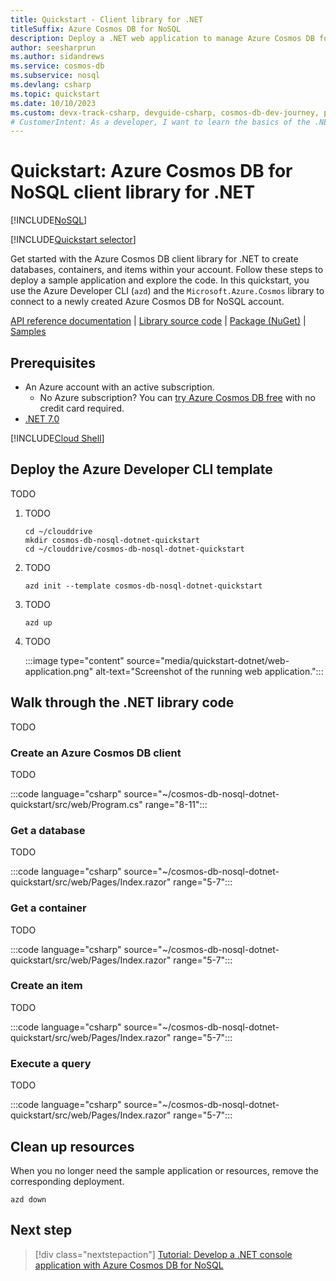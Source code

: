```yaml
---
title: Quickstart - Client library for .NET
titleSuffix: Azure Cosmos DB for NoSQL
description: Deploy a .NET web application to manage Azure Cosmos DB for NoSQL account resources in this quickstart.
author: seesharprun
ms.author: sidandrews
ms.service: cosmos-db
ms.subservice: nosql
ms.devlang: csharp
ms.topic: quickstart
ms.date: 10/10/2023
ms.custom: devx-track-csharp, devguide-csharp, cosmos-db-dev-journey, passwordless-dotnet, devx-track-azurecli, devx-track-dotnet
# CustomerIntent: As a developer, I want to learn the basics of the .NET client library so that I can build applications with Azure Cosmos DB for NoSQL.
---
```


# Quickstart: Azure Cosmos DB for NoSQL client library for .NET

[!INCLUDE[NoSQL](../includes/appliesto-nosql.md)]

[!INCLUDE[Quickstart selector](includes/quickstart-selector.md)]

Get started with the Azure Cosmos DB client library for .NET to create databases, containers, and items within your account. Follow these steps to deploy a sample application and explore the code. In this quickstart, you use the Azure Developer CLI (`azd`) and the `Microsoft.Azure.Cosmos` library to connect to a newly created Azure Cosmos DB for NoSQL account.

[API reference documentation](/dotnet/api/microsoft.azure.cosmos) | [Library source code](https://github.com/Azure/azure-cosmos-dotnet-v3) | [Package (NuGet)](https://www.nuget.org/packages/Microsoft.Azure.Cosmos) | [Samples](samples-dotnet.md)

## Prerequisites

- An Azure account with an active subscription.
  - No Azure subscription? You can [try Azure Cosmos DB free](../try-free.md) with no credit card required.
- [.NET 7.0](https://dotnet.microsoft.com/download/7.0)

[!INCLUDE[Cloud Shell](../../../includes/cloud-shell-try-it.md)]

## Deploy the Azure Developer CLI template

TODO

1. TODO

    ```azurecli-interactive
    cd ~/clouddrive
    mkdir cosmos-db-nosql-dotnet-quickstart
    cd ~/clouddrive/cosmos-db-nosql-dotnet-quickstart
    ```

1. TODO

    ```azurecli-interactive
    azd init --template cosmos-db-nosql-dotnet-quickstart
    ```

1. TODO

    ```azurecli-interactive
    azd up
    ```

1. TODO

    :::image type="content" source="media/quickstart-dotnet/web-application.png" alt-text="Screenshot of the running web application.":::

## Walk through the .NET library code

TODO

### Create an Azure Cosmos DB client

TODO

:::code language="csharp" source="~/cosmos-db-nosql-dotnet-quickstart/src/web/Program.cs" range="8-11":::

### Get a database

TODO

:::code language="csharp" source="~/cosmos-db-nosql-dotnet-quickstart/src/web/Pages/Index.razor" range="5-7":::

### Get a container

TODO

:::code language="csharp" source="~/cosmos-db-nosql-dotnet-quickstart/src/web/Pages/Index.razor" range="5-7":::

### Create an item

TODO

:::code language="csharp" source="~/cosmos-db-nosql-dotnet-quickstart/src/web/Pages/Index.razor" range="5-7":::

### Execute a query

TODO

:::code language="csharp" source="~/cosmos-db-nosql-dotnet-quickstart/src/web/Pages/Index.razor" range="5-7":::

## Clean up resources

When you no longer need the sample application or resources, remove the corresponding deployment.

```azurecli-interactive
azd down
```

## Next step

> [!div class="nextstepaction"]
> [Tutorial: Develop a .NET console application with Azure Cosmos DB for NoSQL](tutorial-dotnet-console-app.md)
